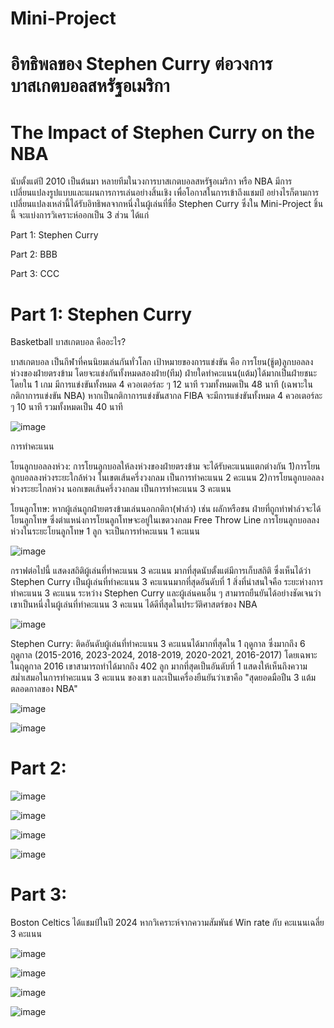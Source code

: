 # Mini-Project 
# อิทธิพลของ Stephen Curry ต่อวงการบาสเกตบอลสหรัฐอเมริกา
# The Impact of Stephen Curry on the NBA

   นับตั้งแต่ปี 2010 เป็นต้นมา หลายทีมในวงการบาสเกตบอลสหรัฐอเมริกา หรือ NBA มีการเปลี่ยนแปลงรูปแบบและแผนการการเล่นอย่างสิ้นเชิง เพื่อโอกาสในการเข้าถึงแชมป์ อย่างไรก็ตามการเปลี่ยนแปลงเหล่านี้ได้รับอิทธิพลจากหนึ่งในผู้เล่นที่ชื่อ Stephen Curry ซึ่งใน Mini-Project ชิ้นนี้ จะแบ่งการวิเคราะห์ออกเป็น 3 ส่วน ได้แก่

Part 1: Stephen Curry

Part 2: BBB

Part 3: CCC

# Part 1: Stephen Curry
  
Basketball
บาสเกตบอล คืออะไร?

บาสเกตบอล เป็นกีฬาที่คนนิยมเล่นกันทั่วโลก เป้าหมายของการแข่งขัน คือ การโยน(ชู้ต)ลูกบอลลงห่วงของฝ่ายตรงข้าม โดยจะแข่งกันทั้งหมดสองฝ่าย(ทีม) ฝ่ายใดทำคะแนน(แต้ม)ได้มากเป็นฝ่ายชนะ โดยใน 1 เกม มีการแข่งขันทั้งหมด 4 ควอเตอร์ละ ๆ 12 นาที รวมทั้งหมดเป็น 48 นาที (เฉพาะในกติกาการแข่งขัน NBA) หากเป็นกติกาการแข่งขันสากล FIBA จะมีการแข่งขันทั้งหมด 4 ควอเตอร์ละ ๆ 10 นาที รวมทั้งหมดเป็น 40 นาที

![image](https://github.com/user-attachments/assets/c659c5a2-0157-4402-87ea-2a6e532121bf)

การทำคะแนน

โยนลูกบอลลงห่วง: การโยนลูกบอลให้ลงห่วงของฝ่ายตรงข้าม จะได้รับคะแนนแตกต่างกัน 1)การโยนลูกบอลลงห่วงระยะใกล้ห่วง ในเขตเส้นครึ่งวงกลม เป็นการทำคะแนน 2 คะแนน 2)การโยนลูกบอลลงห่วงระยะไกลห่วง นอกเขตเส้นครึ่งวงกลม เป็นการทำคะแนน 3 คะแนน

โยนลูกโทษ: หากผู้เล่นถูกฝ่ายตรงข้ามเล่นนอกกติกา(ฟาล์ว) เช่น ผลักหรือชน ฝ่ายที่ถูกทำฟาล์วจะได้โยนลูกโทษ ซึ่งตำแหน่งการโยนลูกโทษจะอยู่ในเขตวงกลม Free Throw Line การโยนลูกบอลลงห่วงในระยะโยนลูกโทษ 1 ลูก จะเป็นการทำคะแนน 1 คะแนน

![image](https://github.com/user-attachments/assets/e02feb32-d42a-4e94-9002-0d591ea1f5de)


กราฟต่อไปนี้ แสดงสถิติผู้เล่นที่ทำคะแนน 3 คะแนน มากที่สุดนับตั้งแต่มีการเก็บสถิติ ซึ่งเห็นได้ว่า Stephen Curry เป็นผู้เล่นที่ทำคะแนน 3 คะแนนมากที่สุดอันดับที่ 1 สิ่งที่น่าสนใจคือ ระยะห่างการทำคะแนน 3 คะแนน ระหว่าง Stephen Curry และผู้เล่นคนอื่น ๆ สามารถยืนยันได้อย่างชัดเจนว่า เขาเป็นหนึ่งในผู้เล่นที่ทำคะแนน 3 คะแนน ได้ดีที่สุดในประวัติศาสตร์ของ NBA

![image](https://github.com/user-attachments/assets/d0830091-801d-416e-85e7-b569a16774c0)


Stephen Curry: ติดอันดับผู้เล่นที่ทำคะแนน 3 คะแนนได้มากที่สุดใน 1 ฤดูกาล ซึ่งมากถึง 6 ฤดูกาล (2015-2016, 2023-2024, 2018-2019, 2020-2021, 2016-2017) โดยเฉพาะในฤดูกาล 2016 เขาสามารถทำได้มากถึง 402 ลูก มากที่สุดเป็นอันดับที่ 1 แสดงให้เห็นถึงความสม่ำเสมอในการทำคะแนน 3 คะแนน ของเขา และเป็นเครื่องยืนยันว่าเขาคือ "สุดยอดมือปืน 3 แต้ม ตลอดกาลของ NBA" 

![image](https://github.com/user-attachments/assets/572eee16-5a15-4ea7-9577-13e7bf08d049)

![image](https://github.com/user-attachments/assets/8733e0d8-e984-4bff-92cb-286c8763536d)

# Part 2:

![image](https://github.com/user-attachments/assets/f048bb50-447b-4bf7-a9a1-425091817e97)

![image](https://github.com/user-attachments/assets/bcd07697-7121-4acc-9731-83a568a73e27)

![image](https://github.com/user-attachments/assets/6345969f-9099-445d-8253-b26852aace8e)

![image](https://github.com/user-attachments/assets/5c42947e-0ed0-4199-a7c7-f11b32238f34)

# Part 3:
Boston Celtics ได้แชมป์ในปี 2024 หากวิเคราะห์จากความสัมพันธ์ Win rate กับ คะแนนเฉลี่ย 3 คะแนน

![image](https://github.com/user-attachments/assets/7d384b4b-df27-4e36-bc7f-89d7de8458fa)

![image](https://github.com/user-attachments/assets/f662289f-1e79-4ebc-841f-90f91c03e449)

![image](https://github.com/user-attachments/assets/ac76c42f-cbae-4896-9ce5-3637bc300f12)

![image](https://github.com/user-attachments/assets/ceb32f40-cc5d-4fb7-9e59-1ffa891056bc)





















































